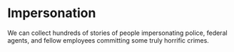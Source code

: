 # Impersonation

We can collect hundreds of stories of people impersonating police, federal agents, and fellow employees committing some truly horrific crimes.
